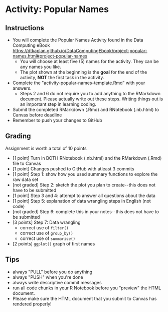 # Activity: Popular Names


## Instructions 
- You will complete the Popular Names Activity found in the Data Computing eBook <https://dtkaplan.github.io/DataComputingEbook/project-popular-names.html#project-popular-names>  
    - You will choose at least five (5) names for the activity. They can be any names you like.
    - The plot shown at the beginning is the **goal** for the end of the activity, **NOT** the first task in the activity.
- Complete the "activity-popular-names-template.Rmd" with your answers. 
  - Steps 2 and 6 do not require you to add anything to the RMarkdown document. Please actually write out these steps. Writing things out is an important step in learning coding.
- Submit the completed RMarkdown (.Rmd) and  RNotebook (.nb.html) to Canvas before deadline
- Remember to push your changes to GitHub



## Grading

Assignment is worth a total of 10 points

* [1 point] Turn in BOTH RNotebook (.nb.html) and the RMarkdown (.Rmd) file to Canvas
* [1 point] Changes pushed to GitHub with atleast 3 commits
* [1 point] Step 1: show how you used summary functions to explore the raw data set
* [not graded] Step 2: sketch the plot you plan to create--this does not have to be submitted
* [1 point] Step 3 and 4: attempt to answer all questions about the data
* [1 point] Step 5: explanation of data wrangling steps in English (not code)
* [not graded] Step 6: complete this in your notes--this does not have to be submitted
* [3 points] Step 7: Data wrangling
    * correct use of `filter()`
    * correct use of `group_by()`
    * correct use of `summarise()`
* [2 points] `ggplot()` graph of first names 




## Tips

- always "PULL" before you do anything 
- always "PUSH" when you're done  
- always write descriptive commit messages 
- run all code chunks in your R Notebook before you "preview" the HTML document.  
- Please make sure the HTML document that you submit to Canvas has rendered properly!
